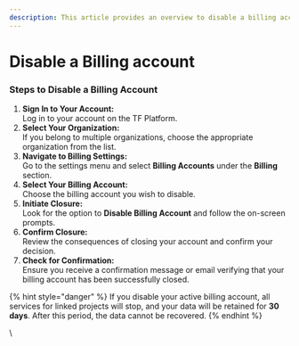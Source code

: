 ```yaml
---
description: This article provides an overview to disable a billing account.
---
```


# Disable a Billing account

### Steps to Disable a Billing Account

1. **Sign In to Your Account:**\
   Log in to your account on the TF Platform.
2. **Select Your Organization:**\
   If you belong to multiple organizations, choose the appropriate organization from the list.
3. **Navigate to Billing Settings:**\
   Go to the settings menu and select **Billing Accounts** under the **Billing** section.
4. **Select Your Billing Account:**\
   Choose the billing account you wish to disable.
5. **Initiate Closure:**\
   Look for the option to **Disable Billing Account** and follow the on-screen prompts.
6. **Confirm Closure:**\
   Review the consequences of closing your account and confirm your decision.
7. **Check for Confirmation:**\
   Ensure you receive a confirmation message or email verifying that your billing account has been successfully closed.

{% hint style="danger" %}
If you disable your active billing account, all services for linked projects will stop, and your data will be retained for **30 days**. After this period, the data cannot be recovered.
{% endhint %}

\
